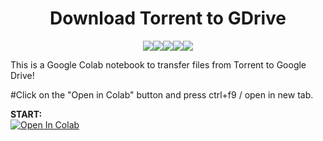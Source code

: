 <p align="center">    
    <h1 align="center">Download Torrent to GDrive</h1>
</p>
<p align="center">
<a><img src="https://badgen.net/github/status/micromatch/micromatch/4.0.1" /></a><a><img src="https://badgen.net/uptime-robot/day/m780862024-50db2c44c703e5c68d6b1ebb" /></a><a><img src="https://badgen.net/github/dependabot/ubuntu/yaru" /></a><a><img src="https://badgen.net/badge/code%20style/standard/f2a" /></a><a href="LICENSE"><img src="https://badgen.net/gitlab/license/gitlab-org/omnibus-gitlab" /></a> 
</p>
</p>This is a Google Colab notebook to transfer files from Torrent to Google Drive!</p>
</p>#Click on the "Open in Colab" button and press ctrl+f9 / open in new tab.</p>
<b>START:</b>
<br>
<a href="https://colab.research.google.com/github/RupomChowdhury/DownloadTorrent-to-GDrive/blob/main/GDriveTorrentDownloader-SeedBox.ipynb" target="_parent\"><img src="https://colab.research.google.com/assets/colab-badge.svg" alt="Open In Colab"/></a>
